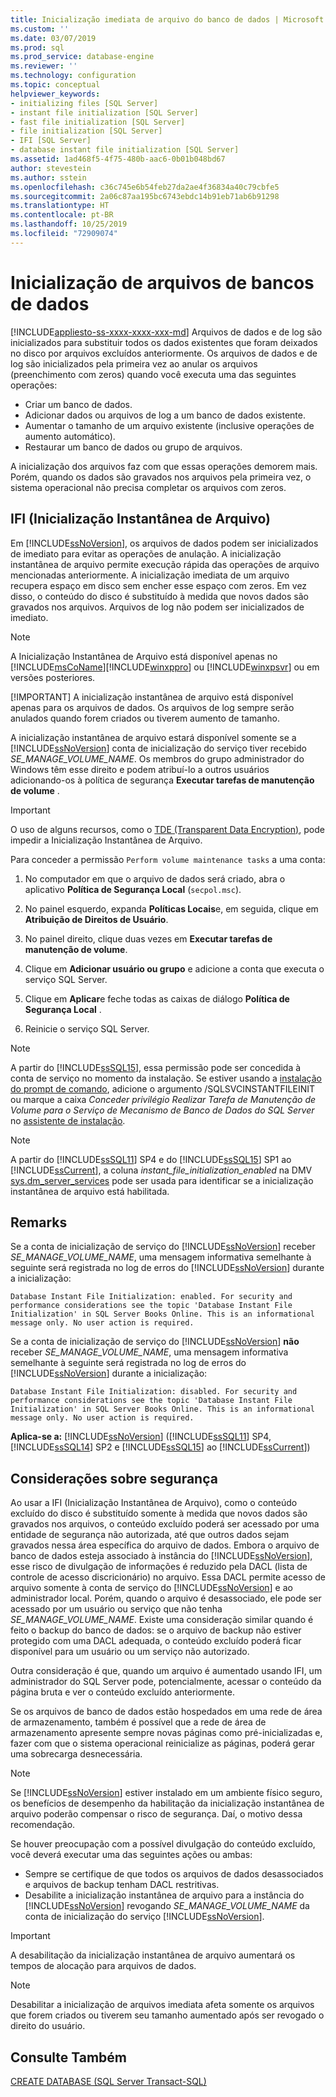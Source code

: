 ```yaml
---
title: Inicialização imediata de arquivo do banco de dados | Microsoft Docs
ms.custom: ''
ms.date: 03/07/2019
ms.prod: sql
ms.prod_service: database-engine
ms.reviewer: ''
ms.technology: configuration
ms.topic: conceptual
helpviewer_keywords:
- initializing files [SQL Server]
- instant file initialization [SQL Server]
- fast file initialization [SQL Server]
- file initialization [SQL Server]
- IFI [SQL Server]
- database instant file initialization [SQL Server]
ms.assetid: 1ad468f5-4f75-480b-aac6-0b01b048bd67
author: stevestein
ms.author: sstein
ms.openlocfilehash: c36c745e6b54feb27da2ae4f36834a40c79cbfe5
ms.sourcegitcommit: 2a06c87aa195bc6743ebdc14b91eb71ab6b91298
ms.translationtype: HT
ms.contentlocale: pt-BR
ms.lasthandoff: 10/25/2019
ms.locfileid: "72909074"
---
```

# <a name="database-file-initialization"></a>Inicialização de arquivos de bancos de dados
[!INCLUDE[appliesto-ss-xxxx-xxxx-xxx-md](../../includes/appliesto-ss-xxxx-xxxx-xxx-md.md)]
Arquivos de dados e de log são inicializados para substituir todos os dados existentes que foram deixados no disco por arquivos excluídos anteriormente. Os arquivos de dados e de log são inicializados pela primeira vez ao anular os arquivos (preenchimento com zeros) quando você executa uma das seguintes operações:  
  
- Criar um banco de dados.  
- Adicionar dados ou arquivos de log a um banco de dados existente.  
- Aumentar o tamanho de um arquivo existente (inclusive operações de aumento automático).  
- Restaurar um banco de dados ou grupo de arquivos.  
  
A inicialização dos arquivos faz com que essas operações demorem mais. Porém, quando os dados são gravados nos arquivos pela primeira vez, o sistema operacional não precisa completar os arquivos com zeros.  
  
## <a name="instant-file-initialization-ifi"></a>IFI (Inicialização Instantânea de Arquivo)  
Em [!INCLUDE[ssNoVersion](../../includes/ssnoversion-md.md)], os arquivos de dados podem ser inicializados de imediato para evitar as operações de anulação. A inicialização instantânea de arquivo permite execução rápida das operações de arquivo mencionadas anteriormente. A inicialização imediata de um arquivo recupera espaço em disco sem encher esse espaço com zeros. Em vez disso, o conteúdo do disco é substituído à medida que novos dados são gravados nos arquivos. Arquivos de log não podem ser inicializados de imediato.  
  
> [!NOTE]
> A Inicialização Instantânea de Arquivo está disponível apenas no [!INCLUDE[msCoName](../../includes/msconame-md.md)][!INCLUDE[winxppro](../../includes/winxppro-md.md)] ou [!INCLUDE[winxpsvr](../../includes/winxpsvr-md.md)] ou em versões posteriores.  
> 
> [!IMPORTANT]
> A inicialização instantânea de arquivo está disponível apenas para os arquivos de dados. Os arquivos de log sempre serão anulados quando forem criados ou tiverem aumento de tamanho.
  
A inicialização instantânea de arquivo estará disponível somente se a [!INCLUDE[ssNoVersion](../../includes/ssnoversion-md.md)] conta de inicialização do serviço tiver recebido *SE_MANAGE_VOLUME_NAME*. Os membros do grupo administrador do Windows têm esse direito e podem atribuí-lo a outros usuários adicionando-os à política de segurança **Executar tarefas de manutenção de volume** .  
  
> [!IMPORTANT]
> O uso de alguns recursos, como o [TDE (Transparent Data Encryption)](../../relational-databases/security/encryption/transparent-data-encryption.md), pode impedir a Inicialização Instantânea de Arquivo.  
  
Para conceder a permissão `Perform volume maintenance tasks` a uma conta:  
  
1.  No computador em que o arquivo de dados será criado, abra o aplicativo **Política de Segurança Local** (`secpol.msc`).  
  
2.  No painel esquerdo, expanda **Políticas Locais**e, em seguida, clique em **Atribuição de Direitos de Usuário**.  
  
3.  No painel direito, clique duas vezes em **Executar tarefas de manutenção de volume**.  
  
4.  Clique em **Adicionar usuário ou grupo** e adicione a conta que executa o serviço SQL Server.  
  
5.  Clique em **Aplicar**e feche todas as caixas de diálogo **Política de Segurança Local** .  

1. Reinicie o serviço SQL Server.

> [!NOTE]
> A partir do [!INCLUDE[ssSQL15](../../includes/sssql15-md.md)], essa permissão pode ser concedida à conta de serviço no momento da instalação. Se estiver usando a [instalação do prompt de comando](../../database-engine/install-windows/install-sql-server-from-the-command-prompt.md), adicione o argumento /SQLSVCINSTANTFILEINIT ou marque a caixa *Conceder privilégio Realizar Tarefa de Manutenção de Volume para o Serviço de Mecanismo de Banco de Dados do SQL Server* no [assistente de instalação](../../database-engine/install-windows/install-sql-server-from-the-installation-wizard-setup.md).

> [!NOTE]
> A partir do [!INCLUDE[ssSQL11](../../includes/sssql11-md.md)] SP4 e do [!INCLUDE[ssSQL15](../../includes/sssql15-md.md)] SP1 ao [!INCLUDE[ssCurrent](../../includes/sscurrent-md.md)], a coluna *instant_file_initialization_enabled* na DMV [sys.dm_server_services](../../relational-databases/system-dynamic-management-views/sys-dm-server-services-transact-sql.md) pode ser usada para identificar se a inicialização instantânea de arquivo está habilitada.

## <a name="remarks"></a>Remarks
Se a conta de inicialização de serviço do [!INCLUDE[ssNoVersion](../../includes/ssnoversion-md.md)] receber *SE_MANAGE_VOLUME_NAME*, uma mensagem informativa semelhante à seguinte será registrada no log de erros do [!INCLUDE[ssNoVersion](../../includes/ssnoversion-md.md)] durante a inicialização: 

`Database Instant File Initialization: enabled. For security and performance considerations see the topic 'Database Instant File Initialization' in SQL Server Books Online. This is an informational message only. No user action is required.`

Se a conta de inicialização de serviço do [!INCLUDE[ssNoVersion](../../includes/ssnoversion-md.md)] **não** receber *SE_MANAGE_VOLUME_NAME*, uma mensagem informativa semelhante à seguinte será registrada no log de erros do [!INCLUDE[ssNoVersion](../../includes/ssnoversion-md.md)] durante a inicialização: 

`Database Instant File Initialization: disabled. For security and performance considerations see the topic 'Database Instant File Initialization' in SQL Server Books Online. This is an informational message only. No user action is required.`

**Aplica-se a:** [!INCLUDE[ssNoVersion](../../includes/ssnoversion-md.md)] ([!INCLUDE[ssSQL11](../../includes/sssql11-md.md)] SP4, [!INCLUDE[ssSQL14](../../includes/sssql14-md.md)] SP2 e [!INCLUDE[ssSQL15](../../includes/sssql15-md.md)] ao [!INCLUDE[ssCurrent](../../includes/sscurrent-md.md)])

## <a name="security-considerations"></a>Considerações sobre segurança  
Ao usar a IFI (Inicialização Instantânea de Arquivo), como o conteúdo excluído do disco é substituído somente à medida que novos dados são gravados nos arquivos, o conteúdo excluído poderá ser acessado por uma entidade de segurança não autorizada, até que outros dados sejam gravados nessa área específica do arquivo de dados. Embora o arquivo de banco de dados esteja associado à instância do [!INCLUDE[ssNoVersion](../../includes/ssnoversion-md.md)], esse risco de divulgação de informações é reduzido pela DACL (lista de controle de acesso discricionário) no arquivo. Essa DACL permite acesso de arquivo somente à conta de serviço do [!INCLUDE[ssNoVersion](../../includes/ssnoversion-md.md)] e ao administrador local. Porém, quando o arquivo é desassociado, ele pode ser acessado por um usuário ou serviço que não tenha *SE_MANAGE_VOLUME_NAME*. Existe uma consideração similar quando é feito o backup do banco de dados: se o arquivo de backup não estiver protegido com uma DACL adequada, o conteúdo excluído poderá ficar disponível para um usuário ou um serviço não autorizado.  

Outra consideração é que, quando um arquivo é aumentado usando IFI, um administrador do SQL Server pode, potencialmente, acessar o conteúdo da página bruta e ver o conteúdo excluído anteriormente.

Se os arquivos de banco de dados estão hospedados em uma rede de área de armazenamento, também é possível que a rede de área de armazenamento apresente sempre novas páginas como pré-inicializadas e, fazer com que o sistema operacional reinicialize as páginas, poderá gerar uma sobrecarga desnecessária.
 
> [!NOTE]
> Se [!INCLUDE[ssNoVersion](../../includes/ssnoversion-md.md)] estiver instalado em um ambiente físico seguro, os benefícios de desempenho da habilitação da inicialização instantânea de arquivo poderão compensar o risco de segurança. Daí, o motivo dessa recomendação.
  
Se houver preocupação com a possível divulgação do conteúdo excluído, você deverá executar uma das seguintes ações ou ambas:  
  
- Sempre se certifique de que todos os arquivos de dados desassociados e arquivos de backup tenham DACL restritivas.  
- Desabilite a inicialização instantânea de arquivo para a instância do [!INCLUDE[ssNoVersion](../../includes/ssnoversion-md.md)] revogando *SE_MANAGE_VOLUME_NAME* da conta de inicialização do serviço [!INCLUDE[ssNoVersion](../../includes/ssnoversion-md.md)]. 

> [!IMPORTANT]
> A desabilitação da inicialização instantânea de arquivo aumentará os tempos de alocação para arquivos de dados.  
  
> [!NOTE]  
> Desabilitar a inicialização de arquivos imediata afeta somente os arquivos que forem criados ou tiverem seu tamanho aumentado após ser revogado o direito do usuário.  
  
## <a name="see-also"></a>Consulte Também  
 [CREATE DATABASE &#40;SQL Server Transact-SQL&#41;](../../t-sql/statements/create-database-sql-server-transact-sql.md)  
  
  
